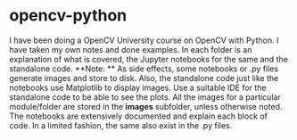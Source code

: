 # opencv-python
I have been doing a OpenCV University course on OpenCV with Python.
I have taken my own notes and done examples.
In each folder is an explanation of what is covered, the Jupyter notebooks for the same and the standalone code.
**Note: ** As side effects, some notebooks or .py files generate images and store to disk.
Also, the standalone code just like the notebooks use Matplotlib to display images. Use a suitable IDE for the standalone code to
be able to see the plots.
All the images for a particular module/folder are stored in the **images** subfolder, unless otherwise noted.
The notebooks are extensively documented and explain each block of code. In a limited fashion, the same also exist in the .py files.
